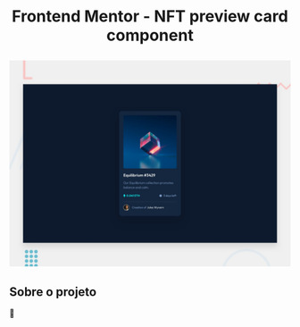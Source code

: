 # <p align=center>Frontend Mentor - NFT preview card component</p>

![Design preview for the NFT preview card component coding challenge](./design/desktop-preview.jpg)

## Sobre o projeto 

🚀
